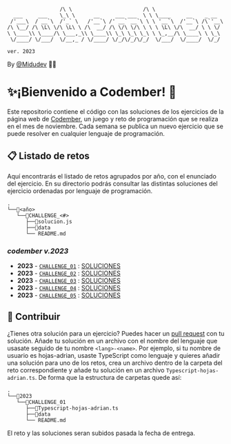 ```
                 /\ \                       /\ \
  ___     ___    \_\ \      __     ___ ___  \ \ \____     __    _ __
 /'___\  / __`\  /'_` \   /'__`\ /' __` __`\ \ \ '__`\  /'__`\ /\`'__\
/\ \__/ /\ \L\ \/\ \L\ \ /\  __/ /\ \/\ \/\ \ \ \ \L\ \/\  __/ \ \ \/
\ \____\\ \____/\ \___,_\\ \____\\ \_\ \_\ \_\ \ \_,__/\ \____\ \ \_\
 \/____/ \/___/  \/__,_ / \/____/ \/_/\/_/\/_/  \/___/  \/____/  \/_/

ver. 2023
```

By [@Midudev](https://github.com/midudev) 👨‍💻

# ✨¡Bienvenido a Codember! 🙌

Este repositorio contiene el código con las soluciones de los ejercicios de la
página web de [Codember](https://codember.dev/), un juego y reto de programación
que se realiza en el mes de noviembre. Cada semana se publica un nuevo ejercicio
que se puede resolver en cualquier lenguaje de programación.

## 📋 Listado de retos

Aquí encontrarás el listado de retos agrupados por año, con el enunciado del
ejercicio. En su directorio podrás consultar las distintas soluciones del
ejercicio ordenadas por lenguaje de programación.

```
.
└──📁<año>
   └──📁CHALLENGE_<#>
      ├──📄solucion.js
      ├──📁data
      └── README.md
```

### __codember_ v.2023_

- **2023** - [`CHALLENGE_01`](./2023/CHALLENGE_01/README.md) :
  [SOLUCIONES](./2023/challenge_01)
- **2023** - [`CHALLENGE_02`](./2023/CHALLENGE_02/README.md) :
  [SOLUCIONES](./2023/challenge_02)
- **2023** - [`CHALLENGE_03`](./2023/CHALLENGE_03/README.md) :
  [SOLUCIONES](./2023/challenge_03)
- **2023** - [`CHALLENGE_04`](./2023/CHALLENGE_04/README.md) :
  [SOLUCIONES](./2023/challenge_04)
- **2023** - [`CHALLENGE_05`](./2023/CHALLENGE_05/README.md) :
  [SOLUCIONES](./2023/challenge_05)

## 🤝 Contribuir

¿Tienes otra solución para un ejercicio? Puedes hacer un
[pull request](https://docs.github.com/es/pull-requests/collaborating-with-pull-requests/proposing-changes-to-your-work-with-pull-requests/creating-a-pull-request)
con tu solución. Añade tu solución en un archivo con el nombre del lenguaje que
usasate seguido de tu nombre `<lang>-<name>`. Por ejemplo, si tu nombre de
usuario es hojas-adrian, usaste TypeScript como lenguaje y quieres añadir una
solución para uno de los retos, crea un archivo dentro de la carpeta del reto
correspondiente y añade tu solución en un archivo `Typescript-hojas-adrian.ts`.
De forma que la estructura de carpetas quede así:

```
.
└──📁2023
   └──📁CHALLENGE_01
      ├──📄Typescript-hojas-adrian.ts
      ├──📁data
      └── README.md
```

El reto y las soluciones seran subidos pasada la fecha de entrega.
